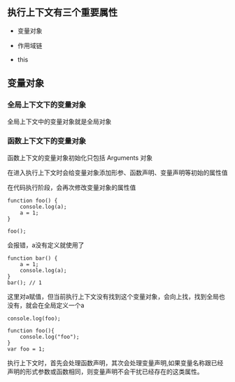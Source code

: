 ## 执行上下文有三个重要属性

- 变量对象

- 作用域链

- this

## 变量对象

### 全局上下文下的变量对象

全局上下文中的变量对象就是全局对象

### 函数上下文下的变量对象

函数上下文的变量对象初始化只包括 Arguments 对象

在进入执行上下文时会给变量对象添加形参、函数声明、变量声明等初始的属性值

在代码执行阶段，会再次修改变量对象的属性值

```
function foo() {
    console.log(a);
    a = 1;
}

foo();
```

会报错，a没有定义就使用了

```
function bar() {
    a = 1;
    console.log(a);
}
bar(); // 1
```

这里对a赋值，但当前执行上下文没有找到这个变量对象，会向上找，找到全局也没有，就会在全局定义一个a

```
console.log(foo);

function foo(){
    console.log("foo");
}
var foo = 1;

```

执行上下文时，首先会处理函数声明，其次会处理变量声明,如果变量名称跟已经声明的形式参数或函数相同，则变量声明不会干扰已经存在的这类属性。